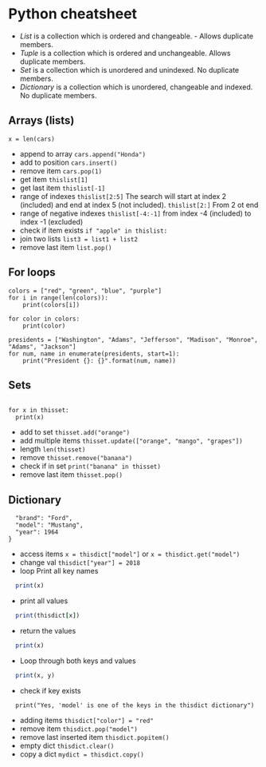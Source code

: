 # Python cheatsheet
- *List* is a collection which is ordered and changeable. - Allows duplicate members.
- *Tuple* is a collection which is ordered and unchangeable. Allows duplicate members.
- *Set* is a collection which is unordered and unindexed. No duplicate members.
- *Dictionary* is a collection which is unordered, changeable and indexed. No duplicate members.

## Arrays (lists)
```cars = ["Ford", "Volvo", "BMW"]
x = len(cars)
```
- append to array
``cars.append("Honda")``
- add to position
``cars.insert()``
- remove item 
``cars.pop(1)``
- get item
``thislist[1]``
- get last item
``thislist[-1]``
- range of indexes
``thislist[2:5]``
The search will start at index 2 (included) and end at index 5 (not included).
``thislist[2:]``
From 2 ot end
- range of negative indexes
``thislist[-4:-1]``
from index -4 (included) to index -1 (excluded)
- check if item exists
``if "apple" in thislist:``
- join two lists
``list3 = list1 + list2``
- remove last item
``list.pop()``

## For loops
```
colors = ["red", "green", "blue", "purple"]
for i in range(len(colors)):
    print(colors[i])
```

```colors = ["red", "green", "blue", "purple"]
for color in colors:
    print(color)
```
```  
presidents = ["Washington", "Adams", "Jefferson", "Madison", "Monroe", "Adams", "Jackson"]
for num, name in enumerate(presidents, start=1):
    print("President {}: {}".format(num, name))
```

## Sets
```thisset = {"apple", "banana", "cherry"}

for x in thisset:
  print(x)
```
- add to set
``thisset.add("orange")``
- add multiple items 
``thisset.update(["orange", "mango", "grapes"])``
- length
``len(thisset)``
- remove
``thisset.remove("banana")``
- check if in set
``print("banana" in thisset)``
- remove last item
``thisset.pop()``

## Dictionary 
```thisdict = {
  "brand": "Ford",
  "model": "Mustang",
  "year": 1964
}
```
- access items
``x = thisdict["model"]``
or
``x = thisdict.get("model")``
- change val
``thisdict["year"] = 2018``
- loop
Print all key names
```for x in thisdict:
  print(x)
```
- print all values
```for x in thisdict:
  print(thisdict[x])
```
- return the values
```for x in thisdict.values():
  print(x)
```
- Loop through both keys and values
```for x, y in thisdict.items():
  print(x, y)
```
- check if key exists
```if "model" in thisdict:
  print("Yes, 'model' is one of the keys in the thisdict dictionary")
```
- adding items
``thisdict["color"] = "red"``
- remove item
``thisdict.pop("model")``
- remove last inserted item
``thisdict.popitem()``
- empty dict
``thisdict.clear()``
- copy a dict
``mydict = thisdict.copy()``
